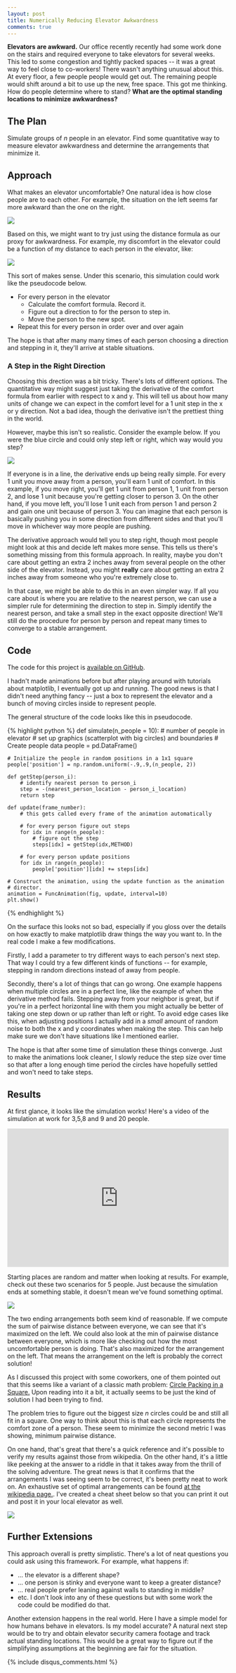```yaml
---
layout: post
title: Numerically Reducing Elevator Awkwardness
comments: true
---
```


<meta property="og:image" content="http://raw.githubusercontent.com/sunnybala/sunnybala.github.io/master/assets/elevator_standing.GIF"/>

<style>
.center {
    display: block;
    margin-left: auto;
    margin-right: auto;
}

</style>

**Elevators are awkward.** Our office recently recently had some work done on the stairs and required everyone to take elevators for several weeks. This led to some congestion and tightly packed spaces -- it was a great way to feel close to co-workers! There wasn't anything unusual about this. At every floor, a few people people would get out. The remaining people would shift around a bit to use up the new, free space. This got me thinking. How do people determine where to stand? **What are the optimal standing locations to minimize awkwardness?** 

## The Plan

Simulate groups of *n* people in an elevator. Find some quantitative way to measure elevator awkwardness and determine the arrangements that minimize it. 

## Approach

What makes an elevator uncomfortable? One natural idea is how close people are to each other. For example, the situation on the left seems far more awkward than the one on the right.

<img src="https://raw.githubusercontent.com/sunnybala/sunnybala.github.io/master/assets/awk_ele_lr2.PNG" class="center"/>

Based on this, we might want to try just using the distance formula as our proxy for awkwardness. For example, my discomfort in the elevator could be a function of my distance to each person in the elevator, like: 

<img src="https://raw.githubusercontent.com/sunnybala/sunnybala.github.io/master/assets/awk_ele_form1.PNG" class="center"/>

This sort of makes sense. Under this scenario, this simulation could work like the pseudocode below. 
* For every person in the elevator
	* Calculate the comfort formula. Record it. 
	* Figure out a direction to for the person to step in.
	* Move the person to the new spot.
* Repeat this for every person in order over and over again

The hope is that after many many times of each person choosing a direction and stepping in it, they'll arrive at stable situations. 

### A Step in the Right Direction

Choosing this drection was a bit tricky. There's lots of different options. The quantitative way might suggest just taking the derivative of the comfort formula from earlier with respect to x and y. This will tell us about how many units of change we can expect in the comfort level for a 1 unit step in the x or y direction. Not a bad idea, though the derivative isn't the prettiest thing in the world.

However, maybe this isn't so realistic. Consider the example below. If you were the blue circle and could only step left or right, which way would you step?

<img src="https://raw.githubusercontent.com/sunnybala/sunnybala.github.io/master/assets/awk_ele_deriv_pitfall.PNG" class="center"/>


If everyone is in a line, the derivative ends up being really simple. For every 1 unit you move away from a person, you'll earn 1 unit of comfort. In this example, if you move right, you'll get 1 unit from person 1, 1 unit from person 2, and lose 1 unit because you're getting closer to person 3. On the other hand, if you move left, you'll lose 1 unit each from person 1 and person 2 and gain one unit because of person 3. You can imagine that each person is basically pushing you in some direction from different sides and that you'll move in whichever way more people are pushing. 

The derivative approach would tell you to step right, though most people might look at this and decide left makes more sense. This tells us there's something missing from this formula approach. In reality, maybe you don't care about getting an extra 2 inches away from several people on the other side of the elevator. Instead, you might **really** care about getting an extra 2 inches away from someone who you're extremely close to. 

In that case, we might be able to do this in an even simpler way. If all you care about is where you are relative to the nearest person, we can use a simpler rule for determining the direction to step in. Simply identify the nearest person, and take a small step in the exact opposite direction! We'll still do the procedure for person by person and repeat many times to converge to a stable arrangement.

## Code
The code for this project is [available on GitHub](https://github.com/sunnybala/awkElevator).

I hadn't made animations before but after playing around with tutorials about matplotlib, I eventually got up and running. The good news is that I didn't need anything fancy -- just a box to represent the elevator and a bunch of moving circles inside to represent people. 

The general structure of the code looks like this in pseudocode.

{% highlight python %}
def simulate(n_people = 10):
	# number of people in elevator
	# set up graphics (scatterplot with big circles) and boundaries
	# Create people data
	people = pd.DataFrame()

	# Initialize the people in random positions in a 1x1 square
	people['position'] = np.random.uniform(-.9,.9,(n_people, 2))

	def getStep(person_i):
		# identify nearest person to person_i
		step = -(nearest_person_location - person_i_location)
		return step
		
	def update(frame_number):
		# this gets called every frame of the animation automatically
		
		# for every person figure out steps
	    for idx in range(n_people):
			# figure out the step
		    steps[idx] = getStep(idx,METHOD)
		
		# for every person update positions
	    for idx in range(n_people):
		    people['position'][idx] += steps[idx]

	# Construct the animation, using the update function as the animation
	# director.
	animation = FuncAnimation(fig, update, interval=10)
	plt.show()
{% endhighlight %}

On the surface this looks not so bad, especially if you gloss over the details on how exactly to make matplotlib draw things the way you want to. In the real code I make a few modifications. 

Firstly, I add a parameter to try different ways to each person's next step. That way I could try a few different kinds of functions -- for example, stepping in random directions instead of away from people. 

Secondly, there's a lot of things that can go wrong. One example happens when multiple circles are in a perfect line, like the example of when the derivative method fails. Stepping away from your neighbor is great, but if you're in a perfect horizontal line with them you might actually be better of taking one step down or up rather than left or right. To avoid edge cases like this, when adjusting positions I actually add in a *small* amount of random noise to both the x and y coordinates when making the step. This can help make sure we don't have situations like I mentioned earlier.

The hope is that after some time of simulation these things converge. Just to make the animations look cleaner, I slowly reduce the step size over time so that after a long enough time period the circles have hopefully settled and won't need to take steps. 

## Results
At first glance, it looks like the simulation works! Here's a video of the simulation at work for 3,5,8 and 9 and 20 people. 

<iframe width="100%" height="315" class="center" src="https://www.youtube.com/embed/YmWoTLbbdMk" frameborder="0" allow="autoplay; encrypted-media" allowfullscreen></iframe>

Starting places are random and matter when looking at results. For example, check out these two scenarios for 5 people. Just because the simulation ends at something stable, it doesn't mean we've found something optimal. 

<img src="https://raw.githubusercontent.com/sunnybala/sunnybala.github.io/master/assets/awk_ele_stable.PNG" class="center"/>

The two ending arrangements both seem kind of reasonable. If we compute the sum of pairwise distance between everyone, we can see that it's maximized on the left. We could also look at the min of pairwise distance between everyone, which is more like checking out how the most uncomfortable person is doing. That's also maximized for the arrangement on the left. That means the arrangement on the left is probably the correct solution!

As I discussed this project with some coworkers, one of them pointed out that this seems like a variant of a classic math problem: [Circle Packing in a Square.](https://en.wikipedia.org/wiki/Circle_packing_in_a_square) Upon reading into it a bit, it actually seems to be just the kind of solution I had been trying to find. 

The problem tries to figure out the biggest size *n* circles could be and still all fit in a square. One way to think about this is that each circle represents the comfort zone of a person. These seem to minimize the second metric I was showing, minimum pairwise distance.

On one hand, that's great that there's a quick reference and it's possible to verify my results against those from wikipedia. On the other hand, it's a little like peeking at the answer to a riddle in that it takes away from the thrill of the solving adventure. The great news is that it confirms that the arrangements I was seeing seem to be correct, it's been pretty neat to work on. An exhaustive set of optimal arrangements can be found [at the wikipedia page.](https://en.wikipedia.org/wiki/Circle_packing_in_a_square). I've created a cheat sheet below so that you can print it out and post it in your local elevator as well.

<img src="https://raw.githubusercontent.com/sunnybala/sunnybala.github.io/master/assets/elevator_standing.GIF" class="center"/>

## Further Extensions

This approach overall is pretty simplistic. There's a lot of neat questions you could ask using this framework. For example, what happens if:
* ... the elevator is a different shape? 
* ... one person is stinky and everyone want to keep a greater distance?
* ... real people prefer leaning against walls to standing in middle?
* etc. 
I don't look into any of these questions but with some work the code could be modified do that.

Another extension happens in the real world. Here I have a simple model for how humans behave in elevators. Is my model accurate? A natural next step would be to try and obtain elevator security camera footage and track actual standing locations. This would be a great way to figure out if the simplifying assumptions at the beginning are fair for the situation. 

{% include disqus_comments.html %}
